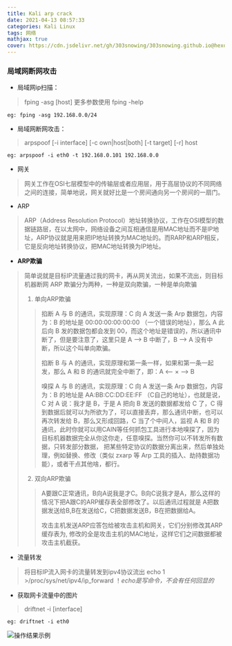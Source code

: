 ```yaml
---
title: Kali arp crack
date: 2021-04-13 08:57:33
categories: Kali Linux
tags: 网络
mathjax: true
cover: https://cdn.jsdelivr.net/gh/303snowing/303snowing.github.io@hexo-img/1507053684582.jpg
---
```

### 局域网断网攻击

* 局域网ip扫描：

> fping -asg [host]
> 更多参数使用 fping -help

<!--more-->

```shell
eg: fping -asg 192.168.0.0/24
```

* 局域网断网攻击：

> arpspoof [-i interface] [-c own|host|both] [-t target] [-r] host

```shell
eg: arpspoof -i eth0 -t 192.168.0.101 192.168.0.0
```

* 网关

> 网关工作在OSI七层模型中的传输层或者应用层，用于高层协议的不同网络之间的连接，简单地说，网关就好比是一个房间通向另一个房间的一扇门。

* ARP

> ARP（Address Resolution Protocol）地址转换协议，工作在OSI模型的数据链路层，在以太网中，网络设备之间互相通信是用MAC地址而不是IP地址，ARP协议就是用来把IP地址转换为MAC地址的。而RARP和ARP相反，它是反向地址转换协议，把MAC地址转换为IP地址。

* **ARP欺骗**

> 简单说就是目标IP流量通过我的网卡，再从网关流出，如果不流出，则目标机器断网
> ARP 欺骗分为两种，一种是双向欺骗，一种是单向欺骗
>
> 1. 单向ARP欺骗
>
>> 掐断 A 与 B 的通讯，实现原理：C 向 A 发送一条 Arp 数据包，内容为：B 的地址是 00:00:00:00:00:00 （一个错误的地址），那么 A 此后向 B 发的数据包都会发到 00，而这个地址是错误的，所以通讯中断了，但是要注意了，这里只是 A –> B 中断了，B –> A 没有中断，所以这个叫单向欺骗。
>>
>> 掐断 B 与 A 的通讯，实现原理和第一条一样，如果和第一条一起发，那么 A 和 B 的通讯就完全中断了，即：A <– × –> B
>>
>> 嗅探 A 与 B 的通讯，实现原理：C 向 A 发送一条 Arp 数据包，内容为：B 的地址是 AA:BB:CC:DD:EE:FF （C自己的地址），也就是说，C 对 A 说：我才是 B，于是 A 把向 B 发送的数据都发给 C 了，C 得到数据后就可以为所欲为了，可以直接丢弃，那么通讯中断，也可以再次转发给 B，那么又形成回路，C 当了个中间人，监视 A 和 B 的通讯，此时你就可以用CAIN等任何抓包工具进行本地嗅探了，因为目标机器数据完全从你这你走，任意嗅探。当然你可以不转发所有数据，只转发部分数据， 把某些特定协议的数据分离出来，然后单独处理，例如替换、修改（类似 zxarp 等 Arp 工具的插入、劫持数据功能），或者干点其他啥，都行。
>>
>
> 2. 双向ARP欺骗
>
>> A要跟C正常通讯，B向A说我是才C。B向C说我才是A，那么这样的情况下把A跟C的ARP缓存表全部修改了。以后通讯过程就是 A把数据发送给B,B在发送给C，C把数据发送B，B在把数据给A。
>>
>> 攻击主机发送ARP应答包给被攻击主机和网关，它们分别修改其ARP缓存表为, 修改的全是攻击主机的MAC地址，这样它们之间数据都被攻击主机截获。
>>

* 流量转发

> 将目标IP流入网卡的流量转发到ipv4协议流出
> echo 1 >/proc/sys/net/ipv4/ip_forward
> ！*echo是写命令，不会有任何回显的*

* 获取网卡流量中的图片

> driftnet -i [interface]

```shell
eg: driftnet -i eth0
```

![操作结果示例](https://cdn.jsdelivr.net/gh/303snowing/303snowing.github.io@hexo-img/1507053684582.jpg)
